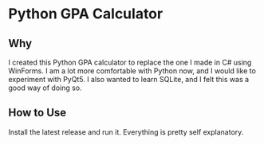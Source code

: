 # Python GPA Calculator
## Why
I created this Python GPA calculator to replace the one I made in C# using WinForms. I am a lot more comfortable with Python now, and I would like to experiment with PyQt5. I also wanted to learn SQLite, and I felt this was a good way of doing so. 
## How to Use
Install the latest release and run it. Everything is pretty self explanatory.